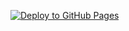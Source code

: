 [![Deploy to GitHub Pages](https://github.com/neilmerton/clairemerton-co-uk/actions/workflows/static.yml/badge.svg)](https://github.com/neilmerton/clairemerton-co-uk/actions/workflows/static.yml)
